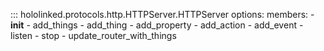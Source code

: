 

::: hololinked.protocols.http.HTTPServer.HTTPServer
    options:
        members:
            - __init__
            - add_things
            - add_thing
            - add_property
            - add_action
            - add_event
            - listen
            - stop
            - update_router_with_things